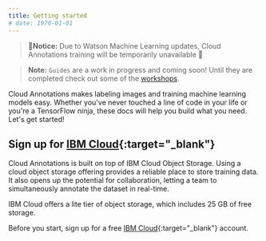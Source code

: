 ```yaml
---
title: Getting started
# date: 1970-01-01
---
```

> 🚨**Notice:** Due to Watson Machine Learning updates, Cloud Annotations training will be temporarily unavailable 🚨

> **Note:** `Guides` are a work in progress and coming soon! Until they are completed check out some of the [workshops](/workshops).

Cloud Annotations makes labeling images and training machine learning models easy.
Whether you've never touched a line of code in your life or you're a TensorFlow ninja, these docs will help you build what you need. Let's get started!

## Sign up for [IBM Cloud](https://ibm.biz/cloud-annotations-sign-up){:target="_blank"}
Cloud Annotations is built on top of IBM Cloud Object Storage.
Using a cloud object storage offering provides a reliable place to store training data.
It also opens up the potential for collaboration, letting a team to simultaneously annotate the dataset in real-time.

IBM Cloud offers a lite tier of object storage, which includes 25 GB of free storage.

Before you start, sign up for a free [IBM Cloud](https://ibm.biz/cloud-annotations-sign-up){:target="_blank"} account.
